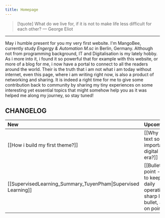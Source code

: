 ```yaml
---
title: Homepage
---
```


> [!quote] What do we live for, if it is not to make life less difficult for each other?
> — George Eliot

---
May i humble present for you my very first website. I'm MangoBee, currently study *Engergy & Automation M.sc* in Berlin, Germany. Although not from programming background, IT and Digitalisation is my lately hobby. As i more into it, i found it so powerful that for example with this website, or more of a blog for me, i now have a portal to connect to all the readers around the world. Their is the truth that i am not what i am today without internet, even this page, where i am writing right now, is also a product of networking and sharing. It is indeed a right time for me to give some contribution back to community by sharing my tiny experiences on some interesting yet essential topics that might somehow help you as it was helped me along my journey,  so stay tuned!

## CHANGELOG
| New                                                           | Upcomming                                                                            | Update   |
| :------------------------------------------------------------ | :----------------------------------------------------------------------------------- | :------- |
| [[How i build my first theme?]]                               | [[Why plain text so important in digital era?]]                                      | [[Test]] |
| [[SupervisedLearning_Summary_TuyenPham\|Supervised Learning]] | [[Bullet point - How to keep your daily operation sharp like bullet, and on point?]] |          |
